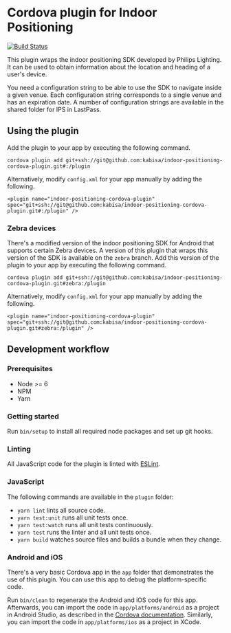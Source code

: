 # Cordova plugin for Indoor Positioning

[![Build Status](https://ci.kabisa.nl/buildStatus/icon?job=Indoor-positioning-cordova-plugin/master)](https://ci.kabisa.nl/job/Indoor-positioning-cordova-plugin/job/master/)

This plugin wraps the indoor positioning SDK developed by Philips Lighting.
It can be used to obtain information about the location and heading of a user's device.

You need a configuration string to be able to use the SDK to navigate inside a given venue.
Each configuration string corresponds to a single venue and has an expiration date.
A number of configuration strings are available in the shared folder for IPS in LastPass.

## Using the plugin

Add the plugin to your app by executing the following command.

```
cordova plugin add git+ssh://git@github.com:kabisa/indoor-positioning-cordova-plugin.git#:/plugin
```

Alternatively, modify `config.xml` for your app manually by adding the following.

```
<plugin name="indoor-positioning-cordova-plugin" spec="git+ssh://git@github.com:kabisa/indoor-positioning-cordova-plugin.git#:/plugin" />
```

### Zebra devices

There's a modified version of the indoor positioning SDK for Android that supports certain Zebra devices.
A version of this plugin that wraps this version of the SDK is available on the `zebra` branch.
Add this version of the plugin to your app by executing the following command.

```
cordova plugin add git+ssh://git@github.com:kabisa/indoor-positioning-cordova-plugin.git#zebra:/plugin
```

Alternatively, modify `config.xml` for your app manually by adding the following.

```
<plugin name="indoor-positioning-cordova-plugin" spec="git+ssh://git@github.com:kabisa/indoor-positioning-cordova-plugin.git#zebra:/plugin" />
```

## Development workflow

### Prerequisites

* Node >= 6
* NPM
* Yarn

### Getting started

Run `bin/setup` to install all required node packages and set up git hooks.

### Linting

All JavaScript code for the plugin is linted with [ESLint](https://eslint.org/).

### JavaScript

The following commands are available in the `plugin` folder:

* `yarn lint` lints all source code.
* `yarn test:unit` runs all unit tests once.
* `yarn test:watch` runs all unit tests continuously.
* `yarn test` runs the linter and all unit tests once.
* `yarn build` watches source files and builds a bundle when they change.

### Android and iOS

There's a very basic Cordova app in the `app` folder that demonstrates the use of this plugin.
You can use this app to debug the platform-specific code.

Run `bin/clean` to regenerate the Android and iOS code for this app.
Afterwards, you can import the code in `app/platforms/android` as a project in Android Studio, as described in the [Cordova documentation](https://cordova.apache.org/docs/en/latest/guide/platforms/android/index.html#opening-a-project-in-android-studio).
Similarly, you can import the code in `app/platforms/ios` as a project in XCode.
